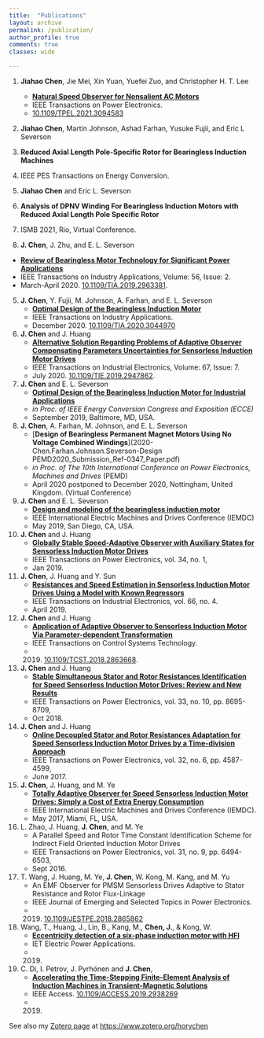 ```yaml
---
title:  "Publications"
layout: archive
permalink: /publication/
author_profile: true
comments: true
classes: wide

---
```



1. **Jiahao Chen**, Jie Mei, Xin Yuan, Yuefei Zuo, and Christopher H. T. Lee
	- [**Natural Speed Observer for Nonsalient AC Motors**](https://github.com/horychen/Publications/blob/master/2021-Chen.Lee-NSOAF-EA.pdf)
	- IEEE Transactions on Power Electronics.
	- [10.1109/TPEL.2021.3094583](doi.org/10.1109/TPEL.2021.3094583)
2. **Jiahao Chen**, Martin Johnson, Ashad Farhan, Yusuke Fujii, and Eric L Severson

  1. **Reduced Axial Length Pole-Specific Rotor for Bearingless Induction Machines**
  2. IEEE PES Transactions on Energy Conversion.
3. **Jiahao Chen** and Eric L. Severson

  1. **Analysis of DPNV Winding For Bearingless Induction Motors with Reduced Axial Length Pole Specific Rotor**
  2. ISMB 2021, Rio, Virtual Conference.
4. **J. Chen**, J. Zhu, and E. L. Severson
  - [**Review of Bearingless Motor Technology for Significant Power Applications**](https://github.com/horychen/Publications/blob/master/2019-chen.zhu.severson-Review.pdf)
  - IEEE Transactions on Industry Applications, Volume: 56, Issue: 2.
  - March-April 2020. [10.1109/TIA.2019.2963381](doi.org/10.1109/TIA.2019.2963381).
5. **J. Chen**, Y. Fujii, M. Johnson, A. Farhan, and E. L. Severson
    - [**Optimal Design of the Bearingless Induction Motor**](https://github.com/horychen/Publications/blob/master/2020-Chen.Fujii.Johnson.Farhan.Severson-TIA-Optimal-EA.pdf)
    - IEEE Transactions on Industry Applications.
    - December 2020. [10.1109/TIA.2020.3044970](doi.org/10.1109/TIA.2020.3044970)
6. **J. Chen** and J. Huang
    - [**Alternative Solution Regarding Problems of Adaptive Observer Compensating Parameters Uncertainties for Sensorless Induction Motor Drives**](https://github.com/horychen/Publications/blob/master/2019-Chen.Huang-Alternative%20EA.pdf)
    - IEEE Transactions on Industrial Electronics, Volume: 67, Issue: 7.
    - July 2020. [10.1109/TIE.2019.2947862](doi.org/10.1109/TIE.2019.2947862).
7. **J. Chen** and E. L. Severson
    - [**Optimal Design of the Bearingless Induction Motor for Industrial Applications**](https://github.com/horychen/Publications/blob/master/2019-Chen.Severson-Optimal%20(ECCE%202019).pdf)
    - *in Proc. of IEEE Energy Conversion Congress and Exposition (ECCE)*
    - September 2019, Baltimore, MD, USA.
8. **J. Chen**, A. Farhan, M. Johnson, and E. L. Severson
    - [**Design of Bearingless Permanent Magnet Motors Using No Voltage Combined Windings**](2020-Chen.Farhan.Johnson.Severson-Design PEMD2020_Submission_Ref-0347_Paper.pdf)
    - *in Proc. of The 10th International Conference on Power Electronics, Machines and Drives* (PEMD)
    - April 2020 postponed to December 2020, Nottingham, United Kingdom. (Virtual Conference)
9. **J. Chen** and E. L. Severson
    - [**Design and modeling of the bearingless induction motor**](https://github.com/horychen/Publications/blob/master/2019-Chen.Severson-Design.pdf)
    - IEEE International Electric Machines and Drives Conference (IEMDC)
    - May 2019, San Diego, CA, USA.
10. **J. Chen** and J. Huang
    - [**Globally Stable Speed-Adaptive Observer with Auxiliary States for Sensorless Induction Motor Drives**](https://github.com/horychen/Publications/blob/master/2018-Chen.Huang-Globally%20LyReg%20-%20Early%20Access%20Version.pdf)
    - IEEE Transactions on Power Electronics, vol. 34, no. 1, 
    - Jan 2019.
11. **J. Chen**, J. Huang and Y. Sun
     - [**Resistances and Speed Estimation in Sensorless Induction Motor Drives Using a Model with Known Regressors**](https://github.com/horychen/Publications/blob/master/2018-Chen.Huang.ea-Resistances%20-%20Early%20Access.pdf)
     - IEEE Transactions on Industrial Electronics, vol. 66, no. 4.
     - April 2019.
12. **J. Chen** and J. Huang
     - [**Application of Adaptive Observer to Sensorless Induction Motor Via Parameter-dependent Transformation**](https://github.com/horychen/Publications/blob/master/2018-Chen.Huang-Application%20EA%2008454267.pdf)
     - IEEE Transactions on Control Systems Technology.
     - 2019. [10.1109/TCST.2018.2863668](doi.org/10.1109/TCST.2018.2863668).
13. **J. Chen** and J. Huang
     - [**Stable Simultaneous Stator and Rotor Resistances Identification for Speed Sensorless Induction Motor Drives: Review and New Results**](https://github.com/horychen/Publications/blob/master/2017-Chen.Huang-Stable%20EMFState%20Early%20Access%20Version.pdf)
     - IEEE Transactions on Power Electronics, vol. 33, no. 10, pp. 8695-8709, 
     - Oct 2018.
14. **J. Chen** and J. Huang
       - [**Online Decoupled Stator and Rotor Resistances Adaptation for Speed Sensorless Induction Motor Drives by a Time-division Approach**](https://github.com/horychen/Publications/blob/master/2017-Chen.Huang-Online%20EA.pdf)
       - IEEE Transactions on Power Electronics, vol. 32, no. 6, pp. 4587-4599, 
       - June 2017.
15. **J. Chen**, J. Huang, and M. Ye
       - [**Totally Adaptive Observer for Speed Sensorless Induction Motor Drives: Simply a Cost of Extra Energy Consumption**](https://github.com/horychen/Publications/blob/master/2017-Chen.Huang.ea-Totally.pdf)
       - IEEE International Electric Machines and Drives Conference (IEMDC).
       - May 2017, Miami, FL, USA.
16. L. Zhao, J. Huang, **J. Chen**, and M. Ye
       - A Parallel Speed and Rotor Time Constant Identification Scheme for Indirect Field Oriented Induction Motor Drives
       - IEEE Transactions on Power Electronics, vol. 31, no. 9, pp. 6494-6503, 
       - Sept 2016.
17. T. Wang, J. Huang, M. Ye, **J. Chen**, W. Kong, M. Kang, and M. Yu
       - An EMF Observer for PMSM Sensorless Drives Adaptive to Stator Resistance and Rotor Flux-Linkage
       - IEEE Journal of Emerging and Selected Topics in Power Electronics.
       - 2019. [10.1109/JESTPE.2018.2865862](doi.org/10.1109/JESTPE.2018.2865862)
18. Wang, T., Huang, J., Lin, B., Kang, M., **Chen, J.**, & Kong, W.
       - [**Eccentricity detection of a six-phase induction motor with HFI**](https://github.com/horychen/Publications/blob/master/wt-2019-eccentricity.pdf)
       - IET Electric Power Applications.
       - 2019.
19. C. Di, I. Petrov, J. Pyrhönen and **J. Chen**, 
       - [**Accelerating the Time-Stepping Finite-Element Analysis of Induction Machines in Transient-Magnetic Solutions**](http://ieeexplore.ieee.org/stamp/stamp.jsp?tp=&arnumber=8819918&isnumber=6514899)
       - IEEE Access. [10.1109/ACCESS.2019.2938269](doi.org/10.1109/ACCESS.2019.2938269)
       - 2019.


See also my [Zotero page](https://www.zotero.org/horychen) at https://www.zotero.org/horychen

